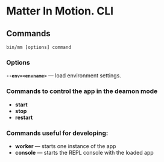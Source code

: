 # Matter In Motion. CLI

## Commands
`bin/mm [options] command`

### Options
**`--env=<envname>`** — load environment settings.

### Commands to control the app in the deamon mode
* __start__
* __stop__
* __restart__

### Commands useful for developing:
* __worker__ — starts one instance of the app
* __console__ — starts the REPL console with the loaded app
